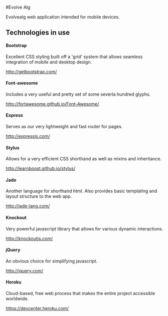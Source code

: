 #Evolve Alg

Evolvealg web application intended for mobile devices.

## Technologies in use
#### Bootstrap
  Excellent CSS styling built off a 'grid' system that allows seamless integration of mobile and desktop design. 

http://getbootstrap.com/
#### Font-awesome
Includes a very useful and pretty set of some severla hundred glyphs.

http://fortawesome.github.io/Font-Awesome/
#### Express
Serves as our very lightweight and fast router for pages.

http://expressjs.com/
#### Stylus
Allows for a very efficient CSS shorthand as well as mixins and inheritance.

http://learnboost.github.io/stylus/
#### Jade
Another language for shorthand html. Also provides basic templating and layout structure to the web app.

http://jade-lang.com/
#### Knockout
Very powerful javascript library that allows for various dynamic interactions.

http://knockoutjs.com/
#### jQuery
An obvious choice for simplifying javascript.

http://jquery.com/
#### Heroku
Cloud-based, free web process that makes the entire project accessible worldwide.

https://devcenter.heroku.com/
